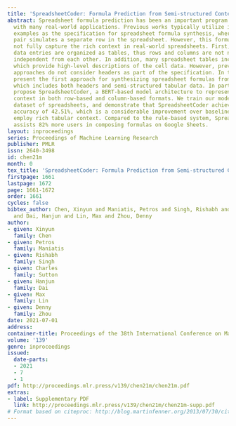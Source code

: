 ```yaml
---
title: 'SpreadsheetCoder: Formula Prediction from Semi-structured Context'
abstract: Spreadsheet formula prediction has been an important program synthesis problem
  with many real-world applications. Previous works typically utilize input-output
  examples as the specification for spreadsheet formula synthesis, where each input-output
  pair simulates a separate row in the spreadsheet. However, this formulation does
  not fully capture the rich context in real-world spreadsheets. First, spreadsheet
  data entries are organized as tables, thus rows and columns are not necessarily
  independent from each other. In addition, many spreadsheet tables include headers,
  which provide high-level descriptions of the cell data. However, previous synthesis
  approaches do not consider headers as part of the specification. In this work, we
  present the first approach for synthesizing spreadsheet formulas from tabular context,
  which includes both headers and semi-structured tabular data. In particular, we
  propose SpreadsheetCoder, a BERT-based model architecture to represent the tabular
  context in both row-based and column-based formats. We train our model on a large
  dataset of spreadsheets, and demonstrate that SpreadsheetCoder achieves top-1 prediction
  accuracy of 42.51%, which is a considerable improvement over baselines that do not
  employ rich tabular context. Compared to the rule-based system, SpreadsheetCoder
  assists 82% more users in composing formulas on Google Sheets.
layout: inproceedings
series: Proceedings of Machine Learning Research
publisher: PMLR
issn: 2640-3498
id: chen21m
month: 0
tex_title: 'SpreadsheetCoder: Formula Prediction from Semi-structured Context'
firstpage: 1661
lastpage: 1672
page: 1661-1672
order: 1661
cycles: false
bibtex_author: Chen, Xinyun and Maniatis, Petros and Singh, Rishabh and Sutton, Charles
  and Dai, Hanjun and Lin, Max and Zhou, Denny
author:
- given: Xinyun
  family: Chen
- given: Petros
  family: Maniatis
- given: Rishabh
  family: Singh
- given: Charles
  family: Sutton
- given: Hanjun
  family: Dai
- given: Max
  family: Lin
- given: Denny
  family: Zhou
date: 2021-07-01
address:
container-title: Proceedings of the 38th International Conference on Machine Learning
volume: '139'
genre: inproceedings
issued:
  date-parts:
  - 2021
  - 7
  - 1
pdf: http://proceedings.mlr.press/v139/chen21m/chen21m.pdf
extras:
- label: Supplementary PDF
  link: http://proceedings.mlr.press/v139/chen21m/chen21m-supp.pdf
# Format based on citeproc: http://blog.martinfenner.org/2013/07/30/citeproc-yaml-for-bibliographies/
---
```

